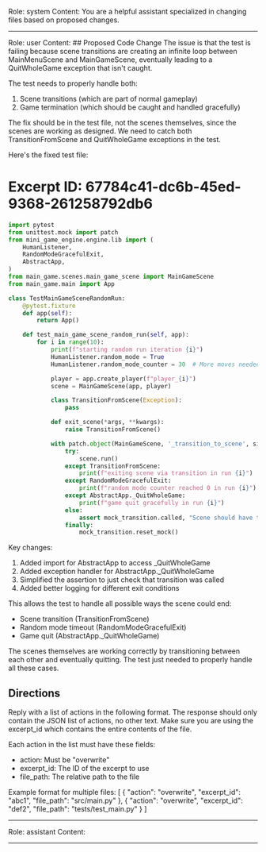 Role: system
Content: You are a helpful assistant specialized in changing files based on proposed changes.
__________________
Role: user
Content: ## Proposed Code Change
The issue is that the test is failing because scene transitions are creating an infinite loop between MainMenuScene and MainGameScene, eventually leading to a QuitWholeGame exception that isn't caught.

The test needs to properly handle both:
1. Scene transitions (which are part of normal gameplay)
2. Game termination (which should be caught and handled gracefully)

The fix should be in the test file, not the scenes themselves, since the scenes are working as designed. We need to catch both TransitionFromScene and QuitWholeGame exceptions in the test.

Here's the fixed test file:

# Excerpt ID: 67784c41-dc6b-45ed-9368-261258792db6
```python main_game/tests/test_main_game_scene.py
import pytest
from unittest.mock import patch
from mini_game_engine.engine.lib import (
    HumanListener, 
    RandomModeGracefulExit,
    AbstractApp,
)
from main_game.scenes.main_game_scene import MainGameScene
from main_game.main import App

class TestMainGameSceneRandomRun:
    @pytest.fixture
    def app(self):
        return App()

    def test_main_game_scene_random_run(self, app):
        for i in range(10):
            print(f"starting random run iteration {i}")
            HumanListener.random_mode = True
            HumanListener.random_mode_counter = 30  # More moves needed for battle scene

            player = app.create_player(f"player_{i}")
            scene = MainGameScene(app, player)

            class TransitionFromScene(Exception):
                pass

            def exit_scene(*args, **kwargs):
                raise TransitionFromScene()

            with patch.object(MainGameScene, '_transition_to_scene', side_effect=exit_scene) as mock_transition:
                try:
                    scene.run()
                except TransitionFromScene:
                    print(f"exiting scene via transition in run {i}")
                except RandomModeGracefulExit:
                    print(f"random mode counter reached 0 in run {i}")
                except AbstractApp._QuitWholeGame:
                    print(f"game quit gracefully in run {i}")
                else:
                    assert mock_transition.called, "Scene should have transitioned or quit"
                finally:
                    mock_transition.reset_mock()
```

Key changes:
1. Added import for AbstractApp to access _QuitWholeGame
2. Added exception handler for AbstractApp._QuitWholeGame
3. Simplified the assertion to just check that transition was called
4. Added better logging for different exit conditions

This allows the test to handle all possible ways the scene could end:
- Scene transition (TransitionFromScene)
- Random mode timeout (RandomModeGracefulExit) 
- Game quit (AbstractApp._QuitWholeGame)

The scenes themselves are working correctly by transitioning between each other and eventually quitting. The test just needed to properly handle all these cases.

## Directions
Reply with a list of actions in the following format. The response should only contain the JSON list of actions, no other text.
Make sure you are using the excerpt_id which contains the entire contents of the file.

Each action in the list must have these fields:
- action: Must be "overwrite"
- excerpt_id: The ID of the excerpt to use
- file_path: The relative path to the file

Example format for multiple files:
[
    {
        "action": "overwrite",
        "excerpt_id": "abc1",
        "file_path": "src/main.py"
    },
    {
        "action": "overwrite",
        "excerpt_id": "def2",
        "file_path": "tests/test_main.py"
    }
]
__________________
Role: assistant
Content: 
__________________
